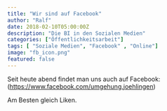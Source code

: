 ```yaml
---
title: "Wir sind auf Facebook"
author: "Ralf"
date: 2018-02-10T05:00:00Z
description: "Die BI in den Sozialen Medien"
categories: ["Öffentlichkeitsarbeit"]
tags: [ "Soziale Medien", "Facebook" , "Online"]
image: "fb_icon.png"
featured: false
---
```

Seit heute abend findet man uns auch auf Facebook: (https://www.facebook.com/umgehung.joehlingen)

Am Besten gleich Liken.

